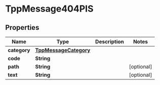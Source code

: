 # TppMessage404PIS

## Properties
Name | Type | Description | Notes
------------ | ------------- | ------------- | -------------
**category** | [**TppMessageCategory**](TppMessageCategory.md) |  | 
**code** | **String** |  | 
**path** | **String** |  |  [optional]
**text** | **String** |  |  [optional]
